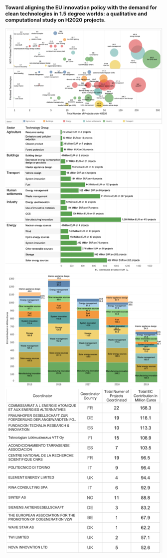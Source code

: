 ### Toward aligning the EU innovation policy with the demand for clean technologies in 1.5 degree worlds: a qualitative and computational study on H2020 projects.

![](images/plot2b.png)
![](images/plot3.png)
![](images/plot4.png)
![](images/plot1.png)